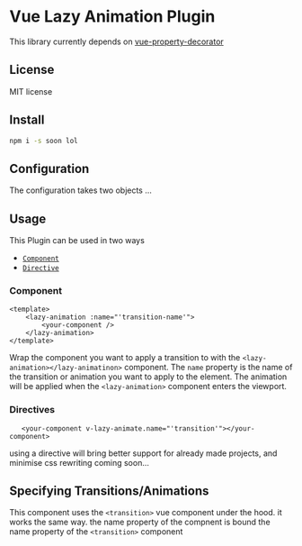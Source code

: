 # Vue Lazy Animation Plugin

This library currently depends on [vue-property-decorator](https://github.com/kaorun343/vue-property-decorator) 

## License
MIT license
## Install
```bash
npm i -s soon lol
```
## Configuration
The configuration takes two objects
...

## Usage
This Plugin can be used in two ways
- [`Component`](#Component)
- [`Directive`](#Directive)

### <a id="Component"></a> Component
```vue
<template>
    <lazy-animation :name="'transition-name'">
        <your-component />
    </lazy-animation>
</template>
```
Wrap the component you want to apply a transition to with the `<lazy-animation></lazy-animatinon>` 
component. The `name` property is the name of the transition or animation you want to apply to the element.
The animation will be applied when the `<lazy-animation>` component enters the viewport.

### <a id="Directive"></a> Directives
```vue
   <your-component v-lazy-animate.name="'transition'"></your-component>
```
using a directive will bring better support for already made projects, and minimise css rewriting
coming soon...

## Specifying Transitions/Animations
This component uses the `<transition>` vue component under the hood. it works the same way. the name property of the 
compnent is bound the name property of the `<transition>` component
